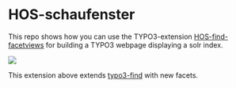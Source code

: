 # HOS-schaufenster

This repo shows how you can use the TYPO3-extension [HOS-find-facetviews](https://github.com/subhh/HOS-find-facetviews)
for building a TYPO3 webpage displaying a solr index.

![](https://imgur.com/sLFMepF)

This extension above extends [typo3-find](https://github.com/subugoe/typo3-find)
with new facets.  